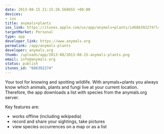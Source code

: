 ```yaml
--- 
date: 2013-08-15 21:15:28.560655 +00:00
devices: 
- ios
title: anymals+plants
ios_link: https://itunes.apple.com/us/app/anymals+plants/id686392274?l=de&ls=1%26mt=8
targetMarket: Personal
type: app
developer_link: https://www.anymals.org
permalink: /app/anymals-plants
developer: anymals.org
thumb: /uploads/app/2013-08/2013-08-15-anymals-plants.png
email: info@anymals.org
status: publish
itunes_id: "686392274"
---
```


Your tool for knowing and spotting wildlife.
With anymals+plants you always know which animals, plants and fungi live at your current location. Therefore, the app downloads a list with species from the anymals.org server.

Key features are:
- works offline (including wikipedia)
- record and share your sightings, take pictures
- view species occurrences on a map or as a list
